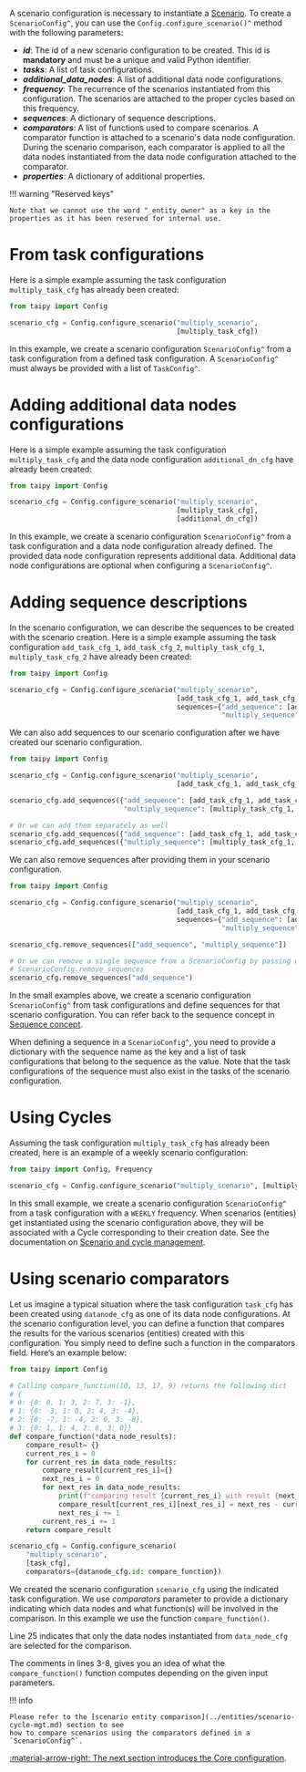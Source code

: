 A scenario configuration is necessary to instantiate a [Scenario](../scenario.md). To create a
`ScenarioConfig^`, you can use the `Config.configure_scenario()^` method with the following parameters:

- _**id**_: The id of a new scenario configuration to be created. This id is **mandatory** and must
  be a unique and valid Python identifier.
- _**tasks**_: A list of task configurations.
- _**additional_data_nodes**_: A list of additional data node configurations.
- _**frequency**_: The recurrence of the scenarios instantiated from this configuration. The scenarios
  are attached to the proper cycles based on this frequency.
- _**sequences**_: A dictionary of sequence descriptions.
- _**comparators**_: A list of functions used to compare scenarios. A comparator function is attached to a
  scenario's data node configuration. During the scenario comparison, each comparator is applied to all the data
  nodes instantiated from the data node configuration attached to the comparator.
- _**properties**_: A dictionary of additional properties.

!!! warning "Reserved keys"

    Note that we cannot use the word "_entity_owner" as a key in the properties as it has been reserved for internal use.

# From task configurations

Here is a simple example assuming the task configuration `multiply_task_cfg` has already been created:

```python linenums="1"
from taipy import Config

scenario_cfg = Config.configure_scenario("multiply_scenario",
                                         [multiply_task_cfg])
```

In this example, we create a scenario configuration `ScenarioConfig^` from a task configuration from
a defined task configuration. A `ScenarioConfig^` must always be provided with a list of `TaskConfig^`.

# Adding additional data nodes configurations

Here is a simple example assuming the task configuration `multiply_task_cfg` and the data node configuration
`additional_dn_cfg` have already been created:

```python linenums="1"
from taipy import Config

scenario_cfg = Config.configure_scenario("multiply_scenario",
                                         [multiply_task_cfg],
                                         [additional_dn_cfg])
```

In this example, we create a scenario configuration `ScenarioConfig^` from a task configuration and
a data node configuration already defined. The provided data node configuration represents additional data.
Additional data node configurations are optional when configuring a `ScenarioConfig^`.


# Adding sequence descriptions

In the scenario configuration, we can describe the sequences to be created with the scenario creation.
Here is a simple example assuming the task configuration `add_task_cfg_1`, `add_task_cfg_2`,
`multiply_task_cfg_1`, `multiply_task_cfg_2` have already been created:

```python linenums="1"
from taipy import Config

scenario_cfg = Config.configure_scenario("multiply_scenario",
                                         [add_task_cfg_1, add_task_cfg_2, multiply_task_cfg_1, multiply_task_cfg_2],
                                         sequences={"add_sequence": [add_task_cfg_1, add_task_cfg_2],
                                                    "multiply_sequence": [multiply_task_cfg_1, multiply_task_cfg_2]})
```

We can also add sequences to our scenario configuration after we have created our scenario configuration.

```python linenums="1"
from taipy import Config

scenario_cfg = Config.configure_scenario("multiply_scenario",
                                         [add_task_cfg_1, add_task_cfg_2, multiply_task_cfg_1, multiply_task_cfg_2])

scenario_cfg.add_sequences({"add_sequence": [add_task_cfg_1, add_task_cfg_2],
                            "multiply_sequence": [multiply_task_cfg_1, multiply_task_cfg_2]})

# Or we can add them separately as well
scenario_cfg.add_sequences({"add_sequence": [add_task_cfg_1, add_task_cfg_2]})
scenario_cfg.add_sequences({"multiply_sequence": [multiply_task_cfg_1, multiply_task_cfg_2]})

```

We can also remove sequences after providing them in your scenario configuration.

```python linenums="1"
from taipy import Config

scenario_cfg = Config.configure_scenario("multiply_scenario",
                                         [add_task_cfg_1, add_task_cfg_2, multiply_task_cfg_1, multiply_task_cfg_2],
                                         sequences={"add_sequence": [add_task_cfg_1, add_task_cfg_2],
                                                    "multiply_sequence": [multiply_task_cfg_1, multiply_task_cfg_2]})

scenario_cfg.remove_sequences(["add_sequence", "multiply_sequence"])

# Or we can remove a single sequence from a ScenarioConfig by passing only a sequence name to
# ScenarioConfig.remove_sequences
scenario_cfg.remove_sequences("add_sequence")

```
In the small examples above, we create a scenario configuration `ScenarioConfig^` from task configurations and
define sequences for that scenario configuration. You can refer back to the sequence concept in
[Sequence concept](../concepts/sequence.md).

When defining a sequence in a `ScenarioConfig^`, you need to provide a dictionary with the sequence name as the key
and a list of task configurations that belong to the sequence as the value. Note that the task configurations of the
sequence must also exist in the tasks of the scenario configuration.

# Using Cycles

Assuming the task configuration `multiply_task_cfg` has already been created, here is an example of a weekly
scenario configuration:

```python linenums="1"
from taipy import Config, Frequency

scenario_cfg = Config.configure_scenario("multiply_scenario", [multiply_task_cfg], frequency=Frequency.WEEKLY)
```

In this small example, we create a scenario configuration `ScenarioConfig^` from a task configuration with a
`WEEKLY` frequency. When scenarios (entities) get instantiated using the scenario configuration above, they will be
associated with a Cycle corresponding to their creation date. See the documentation on
[Scenario and cycle management](../entities/scenario-cycle-mgt.md).

# Using scenario comparators

Let us imagine a typical situation where the task configuration `task_cfg` has been
created using `datanode_cfg` as one of its data node configurations. At the scenario configuration level, you can
define a function that compares the results for the various scenarios (entities) created with this configuration. You
simply need to define such a function in the comparators field. Here’s an example below:


```python linenums="1"
from taipy import Config

# Calling compare_function(10, 13, 17, 9) returns the following dict
# {
# 0: {0: 0, 1: 3, 2: 7, 3: -1},
# 1: {0: -3, 1: 0, 2: 4, 3: -4},
# 2: {0: -7, 1: -4, 2: 0, 3: -8},
# 3: {0: 1, 1: 4, 2: 8, 3: 0}}
def compare_function(*data_node_results):
    compare_result= {}
    current_res_i = 0
    for current_res in data_node_results:
        compare_result[current_res_i]={}
        next_res_i = 0
        for next_res in data_node_results:
            print(f"comparing result {current_res_i} with result {next_res_i}")
            compare_result[current_res_i][next_res_i] = next_res - current_res
            next_res_i += 1
        current_res_i += 1
    return compare_result

scenario_cfg = Config.configure_scenario(
    "multiply_scenario",
    [task_cfg],
    comparators={datanode_cfg.id: compare_function})
```

We created the scenario configuration `scenario_cfg` using the indicated task configuration. We use
_comparators_ parameter to provide a dictionary indicating which data nodes and what function(s) will be
involved in the comparison. In this example we use the function `compare_function()`.

Line 25 indicates that only the data nodes instantiated from `data_node_cfg` are selected for the comparison.

The comments in lines 3-8, gives you an idea of what the `compare_function()` function computes depending
on the given input parameters.

!!! info

    Please refer to the [scenario entity comparison](../entities/scenario-cycle-mgt.md) section to see
    how to compare scenarios using the comparators defined in a `ScenarioConfig^`.

[:material-arrow-right: The next section introduces the Core configuration](core-config.md).
